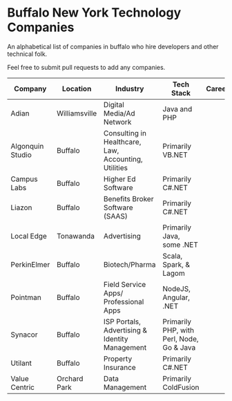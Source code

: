 # Buffalo New York Technology Companies

An alphabetical list of companies in buffalo who hire developers and other technical folk.

Feel free to submit pull requests to add any companies.

| Company | Location | Industry | Tech Stack | Careers |
| ------- | -------- | -------- | ---------- | ------- |
| Adian| Williamsville| Digital Media/Ad Network| Java and PHP| 
| Algonquin Studio| Buffalo| Consulting in Healthcare, Law, Accounting, Utilities| Primarily VB.NET| 
| Campus Labs| Buffalo| Higher Ed Software| Primarily C#.NET| 
| Liazon| Buffalo| Benefits Broker Software (SAAS)| Primarily C#.NET| 
| Local Edge| Tonawanda| Advertising| Primarily Java, some .NET| 
| PerkinElmer| Buffalo| Biotech/Pharma| Scala, Spark, & Lagom| 
| Pointman| Buffalo| Field Service Apps/ Professional Apps| NodeJS, Angular, .NET| 
| Synacor| Buffalo| ISP Portals, Advertising & Identity Management| Primarily PHP, with Perl, Node, Go & Java| 
| Utilant| Buffalo| Property Insurance| Primarily C#.NET| 
| Value Centric| Orchard Park| Data Management| Primarily ColdFusion| 
